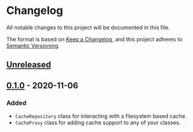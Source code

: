 # Changelog
All notable changes to this project will be documented in this file.

The format is based on [Keep a Changelog](https://keepachangelog.com/en/1.0.0/),
and this project adheres to [Semantic Versioning](https://semver.org/spec/v2.0.0.html).

## [Unreleased]

## [0.1.0] - 2020-11-06

### Added
- `CacheRepository` class for interacting with a filesystem based cache.
- `CacheProxy` class for adding cache support to any of your classes.

[Unreleased]: https://github.com/anteris-dev/cache/compare/v0.1.0...HEAD
[0.1.0]: https://github.com/anteris-dev/cache/releases/tag/v0.1.0

